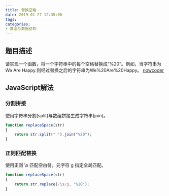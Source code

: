 ```yaml
---
title: 替换空格
date: 2019-01-27 12:35:00
tags:
categories:
- 算法与数据结构
---
```


## 题目描述
请实现一个函数，将一个字符串中的每个空格替换成“%20”。例如，当字符串为We Are Happy.则经过替换之后的字符串为We%20Are%20Happy。
[nowcoder](https://www.nowcoder.com/practice/4060ac7e3e404ad1a894ef3e17650423?tpId=13&tqId=11155&tPage=1&rp=1&ru=/ta/coding-interviews&qru=/ta/coding-interviews/question-ranking)


## JavaScript解法

### 分割拼接

使用字符串分割(split)与数组拼接生成字符串(join)。

```javascript
function replaceSpace(str)
{
    return str.split(" ").join("%20");
}
```

### 正则匹配替换

使用正则 \s 匹配空白符，元字符 g 指定全局匹配。

```javascript
function replaceSpace(str)
{
    return str.replace(/\s/g, "%20");
}
```